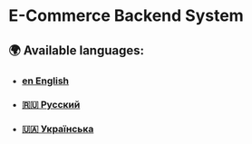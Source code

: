 # E-Commerce Backend System

## 🌍 Available languages:
- ### [en English](README.en.md)
- ### [🇷🇺 Русский](README.ru.md)
- ### [🇺🇦 Українська](README.ua.md)
